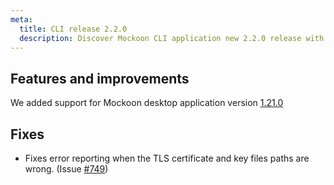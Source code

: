 ```yaml
---
meta:
  title: CLI release 2.2.0
  description: Discover Mockoon CLI application new 2.2.0 release with support for desktop application v1.21.0 new features
---
```


## Features and improvements

We added support for Mockoon desktop application version [1.21.0](/old-releases/desktop/1.21.0/)

## Fixes

- Fixes error reporting when the TLS certificate and key files paths are wrong. (Issue [#749](https://github.com/mockoon/mockoon/issues/749))
